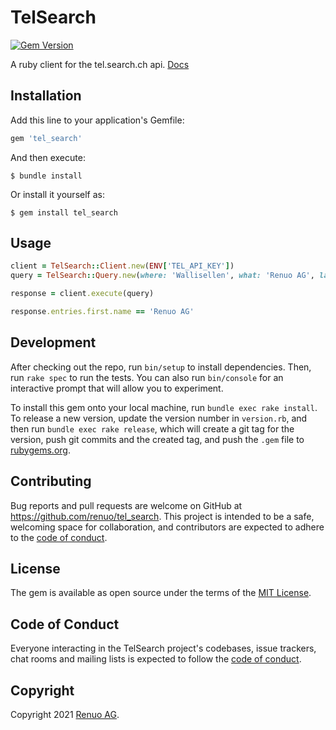 # TelSearch

[![Gem Version](https://badge.fury.io/rb/tel_search.svg)](https://badge.fury.io/rb/tel_search)


A ruby client for the tel.search.ch api. [Docs](https://tel.search.ch/api/help.en.html)

## Installation

Add this line to your application's Gemfile:

```ruby
gem 'tel_search'
```

And then execute:

    $ bundle install

Or install it yourself as:

    $ gem install tel_search

## Usage
```ruby
client = TelSearch::Client.new(ENV['TEL_API_KEY'])
query = TelSearch::Query.new(where: 'Wallisellen', what: 'Renuo AG', language: :de)

response = client.execute(query)

response.entries.first.name == 'Renuo AG'
```

## Development

After checking out the repo, run `bin/setup` to install dependencies. Then, run `rake spec` to run the tests. You can also run `bin/console` for an interactive prompt that will allow you to experiment.

To install this gem onto your local machine, run `bundle exec rake install`. To release a new version, update the version number in `version.rb`, and then run `bundle exec rake release`, which will create a git tag for the version, push git commits and the created tag, and push the `.gem` file to [rubygems.org](https://rubygems.org).

## Contributing

Bug reports and pull requests are welcome on GitHub at https://github.com/renuo/tel_search. This project is intended to be a safe, welcoming space for collaboration, and contributors are expected to adhere to the [code of conduct](https://github.com/[USERNAME]/tel_search/blob/master/CODE_OF_CONDUCT.md).

## License

The gem is available as open source under the terms of the [MIT License](https://opensource.org/licenses/MIT).

## Code of Conduct

Everyone interacting in the TelSearch project's codebases, issue trackers, chat rooms and mailing lists is expected to follow the [code of conduct](https://github.com/[renuo]/tel_search/blob/master/CODE_OF_CONDUCT.md).

## Copyright

Copyright 2021 [Renuo AG](https://www.renuo.ch/).
